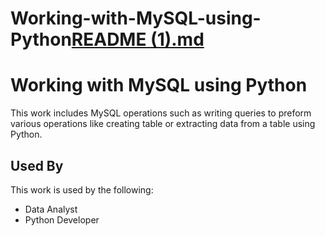 # Working-with-MySQL-using-Python[README (1).md](https://github.com/raviranjan020715/Working-with-MySQL-using-Python/files/8707100/README.1.md)

# Working with MySQL using Python

This work includes MySQL operations such as writing queries to preform various operations like creating table or extracting data from a table using Python.


## Used By

This work is used by the following:

- Data Analyst
- Python Developer
